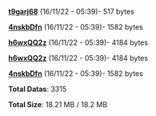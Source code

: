 [**t9garj68**](/data/t9garj68.txt) (16/11/22 - 05:39)- 517 bytes

[**4nskbDfn**](/data/4nskbDfn.txt) (16/11/22 - 05:39)- 1582 bytes

[**h6wxQQ2z**](/data/h6wxQQ2z.txt) (16/11/22 - 05:39)- 4184 bytes

[**h6wxQQ2z**](/data/h6wxQQ2z.txt) (16/11/22 - 05:39)- 4184 bytes

[**4nskbDfn**](/data/4nskbDfn.txt) (16/11/22 - 05:39)- 1582 bytes

**Total Datas**: 3315

**Total Size**: 18.21 MB / 18.2 MB